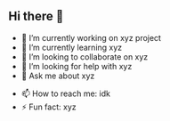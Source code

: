 ## Hi there 👋

- 🔭 I’m currently working on xyz project
- 🌱 I’m currently learning xyz 
- 👯 I’m looking to collaborate on xyz
- 🤔 I’m looking for help with xyz
- 💬 Ask me about xyz

<!-- TWEETS -->
<!-- /TWEETS -->

- 📫 How to reach me: idk
- ⚡ Fun fact: xyz

<!-- ARTICLES -->
<!-- /ARTICLES -->


<!--
**sonalmahar/sonalmahar** is a ✨ _special_ ✨ repository because its `README.md` (this file) appears on your GitHub profile.

Here are some ideas to get you started:

-->
